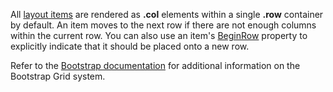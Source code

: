 All [layout items](https://docs.devexpress.com/Blazor/DevExpress.Blazor.DxFormLayout#layout-structure) are rendered as **.col** elements within a single **.row** container by default. An item moves to the next row if there are not enough columns within the current row. You can also use an item's [BeginRow](https://docs.devexpress.com/Blazor/DevExpress.Blazor.Base.FormLayoutItemBase.BeginRow) property to explicitly indicate that it should be placed onto a new row.

Refer to the [Bootstrap documentation](https://getbootstrap.com/docs/4.0/layout/grid/) for additional information on the Bootstrap Grid system.
